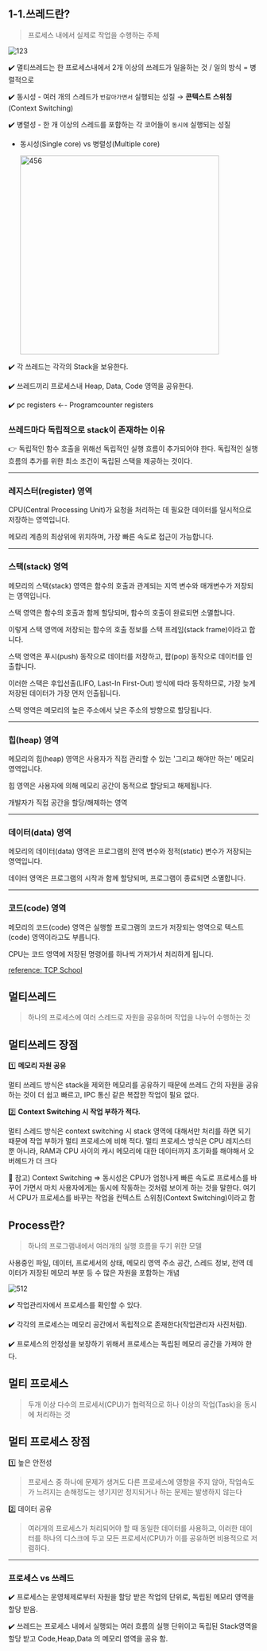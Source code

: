 ## 1-1.쓰레드란?

> 프로세스 내에서 실제로 작업을 수행하는 주체


![123](https://user-images.githubusercontent.com/110380812/234258456-48c1794f-f6da-4c58-afe3-5ef5942dd871.png)


✔️ 멀티쓰레드는 한 프로세스내에서 2개 이상의 쓰레드가 일을하는 것 / 일의 방식 = 병렬적으로

✔️ 동시성 - 여러 개의 스레드가 `번갈아가면서` 실행되는 성질 → **콘텍스트 스위칭**(Context Switching)

✔️ 병렬성 - 한 개 이상의 스레드를 포함하는 각 코어들이 `동시에` 실행되는 성질

- 동시성(Single core) vs 병렬성(Multiple core)
    
    <img width="400" alt="456" src="https://user-images.githubusercontent.com/110380812/234258479-50bf889a-5fff-4ccf-aab3-f770f1740022.png">

    

✔️ 각 쓰레드는 각각의 Stack을 보유한다. 

✔️ 쓰레드끼리 프로세스내 Heap, Data, Code 영역을 공유한다.

✔️ pc registers ←- Programcounter registers

### 쓰레드마다 독립적으로 stack이 존재하는 이유

👉 독립적인 함수 호출을 위해선 독립적인 실행 흐름이 추가되어야 한다. 독립적인 실행 흐름의 추가를 위한 최소 조건이 독립된 스택을 제공하는 것이다.

---

### 레지스터(register) 영역

CPU(Central Processing Unit)가 요청을 처리하는 데 필요한 데이터를 일시적으로 저장하는 영역입니다.

메모리 계층의 최상위에 위치하며, 가장 빠른 속도로 접근이 가능합니다.

---

### 스택(stack) 영역

메모리의 스택(stack) 영역은 함수의 호출과 관계되는 지역 변수와 매개변수가 저장되는 영역입니다.

스택 영역은 함수의 호출과 함께 할당되며, 함수의 호출이 완료되면 소멸합니다.

이렇게 스택 영역에 저장되는 함수의 호출 정보를 스택 프레임(stack frame)이라고 합니다.

스택 영역은 푸시(push) 동작으로 데이터를 저장하고, 팝(pop) 동작으로 데이터를 인출합니다.

이러한 스택은 후입선출(LIFO, Last-In First-Out) 방식에 따라 동작하므로, 가장 늦게 저장된 데이터가 가장 먼저 인출됩니다.

스택 영역은 메모리의 높은 주소에서 낮은 주소의 방향으로 할당됩니다.

---

### 힙(heap) 영역

메모리의 힙(heap) 영역은 사용자가 직접 관리할 수 있는 '그리고 해야만 하는' 메모리 영역입니다.

힙 영역은 사용자에 의해 메모리 공간이 동적으로 할당되고 해제됩니다.

개발자가 직접 공간을 할당/해제하는 영역

---

### 데이터(data) 영역

메모리의 데이터(data) 영역은 프로그램의 전역 변수와 정적(static) 변수가 저장되는 영역입니다.

데이터 영역은 프로그램의 시작과 함께 할당되며, 프로그램이 종료되면 소멸합니다.

---

### 코드(code) 영역

메모리의 코드(code) 영역은 실행할 프로그램의 코드가 저장되는 영역으로 텍스트(code) 영역이라고도 부릅니다.

CPU는 코드 영역에 저장된 명령어를 하나씩 가져가서 처리하게 됩니다.

[reference: TCP  School](http://www.tcpschool.com/c/c_memory_structure)

## 멀티쓰레드

> 하나의 프로세스에 여러 스레드로 자원을 공유하며 작업을 나누어 수행하는 것


## 멀티쓰레드 장점

1️⃣ **메모리 자원 공유**

멀티 쓰레드 방식은 stack을 제외한 메모리를 공유하기 때문에 쓰레드 간의 자원을 공유하는 것이 더 쉽고 빠르고, IPC 통신 같은 복잡한 작업이 필요 없다.

2️⃣ **Context Switching 시 작업 부하가 적다.**

멀티 스레드 방식은 context switching 시 stack 영역에 대해서만 처리를 하면 되기 때문에 작업 부하가 멀티 프로세스에 비해 적다. 멀티 프로세스 방식은 CPU 레지스터 뿐 아니라, RAM과 CPU 사이의 캐시 메모리에 대한 데이터까지 초기화를 해야해서 오버헤드가 더 크다

👀 참고) Context Switching => 동시성은 CPU가 엄청나게 빠른 속도로 프로세스를 바꾸어 가면서 마치 사용자에게는 동시에 작동하는 것처럼 보이게 하는 것을 말한다. 여기서 CPU가 프로세스를 바꾸는 작업을 컨텍스트 스위칭(Context Switching)이라고 함

## Process란?

> 하나의 프로그램내에서 여러개의 실행 흐름을 두기 위한 모델


사용중인 파일, 데이터, 프로세서의 상태, 메모리 영역 주소 공간, 스레드 정보, 전역 데이터가 저장된 메모리 부분 등 수 많은 자원을 포함하는 개념

![512](https://user-images.githubusercontent.com/110380812/234258751-00edc30a-cdac-483c-ac6b-4a536b7865ab.png)


✔️ 작업관리자에서 프로세스를 확인할 수 있다.

✔️ 각각의 프로세스는 메모리 공간에서 독립적으로 존재한다(작업관리자 사진처럼).

✔️ 프로세스의 안정성을 보장하기 위해서 프로세스는 독립된 메모리 공간을 가져야 한다.

## 멀티 프로세스

> 두개 이상 다수의 프로세서(CPU)가 협력적으로 하나 이상의 작업(Task)을 동시에 처리하는 것


## 멀티 프로세스 장점

1️⃣ 높은 안전성

> 프로세스 중 하나에 문제가 생겨도 다른 프로세스에 영향을 주지 않아, 작업속도가 느려지는 손해정도는 생기지만 정지되거나 하는 문제는 발생하지 않는다


2️⃣ 데이터 공유

> 여러개의 프로세스가 처리되어야 할 때 동일한 데이터를 사용하고, 이러한 데이터를 하나의 디스크에 두고 모든 프로세서(CPU)가 이를 공유하면 비용적으로 저렴하다.

---

### 프로세스 vs 쓰레드

✔️ 프로세스는 운영체제로부터 자원을 할당 받은 작업의 단위로, 독립된 메모리 영역을 할당 받음.

✔️ 쓰레드는 프로세스 내에서 실행되는 여러 흐름의 실행 단위이고 독립된 Stack영역을 할당 받고 Code,Heap,Data 의 메모리 영역을 공유 함.
